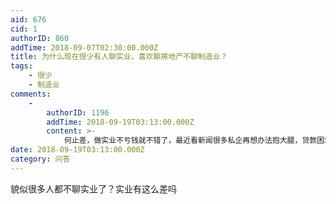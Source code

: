 ```yaml
---
aid: 676
cid: 1
authorID: 860
addTime: 2018-09-07T02:30:00.000Z
title: 为什么现在很少有人聊实业，喜欢聊房地产不聊制造业？
tags:
    - 很少
    - 制造业
comments:
    -
        authorID: 1196
        addTime: 2018-09-19T03:13:00.000Z
        content: >-
            何止差，做实业不亏钱就不错了，最近看新闻很多私企再想办法抱大腿，贷款困难，而房地产基本上一本万利，不过现在房地产市场基本上只准入不准出，维持高房价，有些城市估计还可以投资一下。
date: 2018-09-19T03:13:00.000Z
category: 问答
---
```


貌似很多人都不聊实业了？实业有这么差吗
